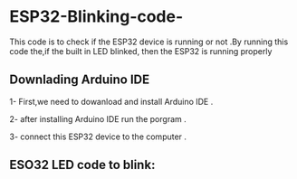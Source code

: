 # ESP32-Blinking-code-
This code is to check if the ESP32 device is running or not .By running this code the,if the built in LED blinked, then the ESP32 is running properly

## Downlading Arduino IDE

1- First,we need to dowanload and install Arduino IDE .

2- after installing Arduino IDE run the porgram .

3- connect this ESP32 device to the computer .

## ESO32 LED code to blink:
```
